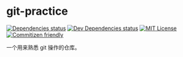 # git-practice

[![Dependencies status](https://david-dm.org/skyzhao1223/git-practice.svg?style=flat-square)](https://david-dm.org/skyzhao1223/git-practice#info=dependencies)
[![Dev Dependencies status](https://img.shields.io/david/dev/skyzhao1223/git-practice.svg?style=flat-square)](https://david-dm.org/v#info=devDependencies)
[![MIT License](https://img.shields.io/npm/l/ghooks.svg?style=flat-square)](http://opensource.org/licenses/MIT)
[![Commitizen friendly](https://img.shields.io/badge/commitizen-friendly-brightgreen.svg?style=flat-square)](http://commitizen.github.io/cz-cli/)

一个用来熟悉 git 操作的仓库。
